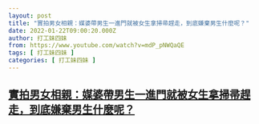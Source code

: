 ```yaml
---
layout: post
title: "實拍男女相親：媒婆帶男生一進門就被女生拿掃帚趕走，到底嫌棄男生什麼呢？"
date: 2022-01-22T09:00:20.000Z
author: 打工妹四妹
from: https://www.youtube.com/watch?v=mdP_pNWQaQE
tags: [ 打工妹四妹 ]
categories: [ 打工妹四妹 ]
---
```

<!--1642842020000-->
[實拍男女相親：媒婆帶男生一進門就被女生拿掃帚趕走，到底嫌棄男生什麼呢？](https://www.youtube.com/watch?v=mdP_pNWQaQE)
------

<div>

</div>
